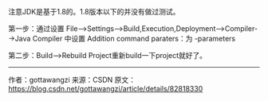 注意JDK是基于1.8的。1.8版本以下的并没有做过测试。

第一步：通过设置 File-->Settings-->Build,Execution,Deployment-->Compiler-->Java Compiler
中设置 Addition command paraters：为 -parameters

第二步：Build-->Rebuild Project重新build一下project就好了。

------------------------
作者：gottawangzi
来源：CSDN
原文：https://blog.csdn.net/gottawangzi/article/details/82818330
